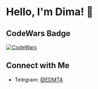 # Hello, I'm Dima! 👋

## CodeWars Badge
[![CodeWars](https://www.codewars.com/users/eskovdmt/badges/large)](https://www.codewars.com/users/eskovdmt)

## Connect with Me
- Telegram: [@EDMTA](https://t.me/EDMTA)
